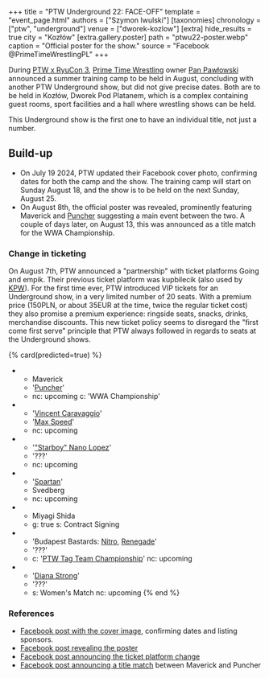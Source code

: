 +++
title = "PTW Underground 22: FACE-OFF"
template = "event_page.html"
authors = ["Szymon Iwulski"]
[taxonomies]
chronology = ["ptw", "underground"]
venue = ["dworek-kozlow"]
[extra]
hide_results = true
city = "Kozłów"
[extra.gallery.poster]
path = "ptwu22-poster.webp"
caption = "Official poster for the show."
source = "Facebook @PrimeTimeWrestlingPL"
+++

During [PTW x RyuCon 3](@/e/ptw/2024-07-07-ptw-x-ryucon.md), [Prime Time Wrestling](@/o/ptw.md) owner [Pan Pawłowski](@/w/pan-pawlowski.md) announced a summer training camp to be held in August, concluding with another PTW Underground show, but did not give precise dates.
Both are to be held in Kozłów, Dworek Pod Platanem, which is a complex containing guest rooms, sport facilities and a hall where wrestling shows can be held.

This Underground show is the first one to have an individual title, not just a number.

## Build-up

* On July 19 2024, PTW updated their Facebook cover photo, confirming dates for both the camp and the show. The training camp will start on Sunday August 18, and the show is to be held on the next Sunday, August 25.
* On August 8th, the official poster was revealed, prominently featuring Maverick and [Puncher](@/w/puncher.md) suggesting a main event between the two. A couple of days later, on August 13, this was announced as a title match for the WWA Championship.

### Change in ticketing

On August 7th, PTW announced a "partnership" with ticket platforms Going and empik. Their previous ticket platform was kupbilecik (also used by [KPW](@/o/kpw.md)).
For the first time ever, PTW introduced VIP tickets for an Underground show, in a very limited number of 20 seats. With a premium price (150PLN, or about 35EUR at the time, twice the regular ticket cost) they also promise a premium experience: ringside seats, snacks, drinks, merchandise discounts. This new ticket policy seems to disregard the "first come first serve" principle that PTW always followed in regards to seats at the Underground shows.

{% card(predicted=true) %}
- - Maverick
  - '[Puncher](@/w/puncher.md)'
  - nc: upcoming
    c: 'WWA Championship'
- - '[Vincent Caravaggio](@/w/vincent-caravaggio.md)'
  - '[Max Speed](@/w/max-speed.md)'
  - nc: upcoming
- - '["Starboy" Nano Lopez](@/w/nano-lopez.md)'
  - '???'
  - nc: upcoming
- - '[Spartan](@/w/spartan.md)'
  - Svedberg
  - nc: upcoming
- - Miyagi Shida
  - g: true
    s: Contract Signing
- - 'Budapest Bastards: [Nitro](@/w/nitro.md), [Renegade](@/w/renegade.md)'
  - '???'
  - c: '[PTW Tag Team Championship](@/c/ptw-tag-team-championship.md)'
    nc: upcoming
- - '[Diana Strong](@/w/diana-strong.md)'
  - '???'
  - s: Women's Match
    nc: upcoming
{% end %}

### References

* [Facebook post with the cover image](https://www.facebook.com/photo/?fbid=528941409458506&set=a.136592405360077), confirming dates and listing sponsors.
* [Facebook post revealing the poster](https://www.facebook.com/PrimeTimeWrestlingPL/posts/pfbid0KpJesZ3E1Jb3jpySUa71thS6qW4sGweLhzG9hWw1WivtihsxBWMAdLHnnYxnsM6cl)
* [Facebook post announcing the ticket platform change](https://www.facebook.com/PrimeTimeWrestlingPL/posts/pfbid0tdHu7WaJXLfDZi8dX57NLMjaP6keLDCBoj77mkr5FiSyrr9NwpVK84ESBsQ58vHil)
* [Facebook post announcing a title match](https://www.facebook.com/PrimeTimeWrestlingPL/posts/pfbid0KPxKzErHhSzLak5t3ciBXRPFRj2rMKgPMEMGGeJANJG4xZyzN8pFB55A2STS4N6il) between Maverick and Puncher
